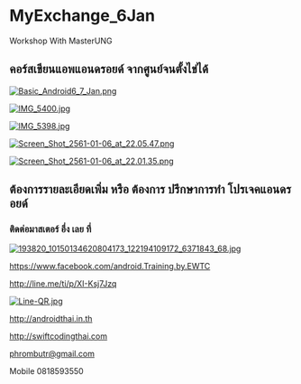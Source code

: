 # MyExchange_6Jan
Workshop With MasterUNG

## คอร์สเขียนแอพแอนดรอยด์ จากศูนย์จนตั้งไข่ได้

[![Basic_Android6_7_Jan.png](https://s13.postimg.org/t2qfv33av/Basic_Android6_7_Jan.png)](https://postimg.org/image/uujepzmnn/)

[![IMG_5400.jpg](https://s13.postimg.org/vwtl8tfuf/IMG_5400.jpg)](https://postimg.org/image/fykviolmb/)

[![IMG_5398.jpg](https://s13.postimg.org/o42xgux0n/IMG_5398.jpg)](https://postimg.org/image/5oigjgiw3/)

[![Screen_Shot_2561-01-06_at_22.05.47.png](https://s13.postimg.org/s0g9ckfcn/Screen_Shot_2561-01-06_at_22.05.47.png)](https://postimg.org/image/4m8a0mxf7/)

[![Screen_Shot_2561-01-06_at_22.01.35.png](https://s13.postimg.org/xomk3hm9z/Screen_Shot_2561-01-06_at_22.01.35.png)](https://postimg.org/image/7t2tkakg3/)

## ต้องการรายละเอียดเพิ่ม หรือ ต้องการ ปรึกษาการทำ โปรเจคแอนดรอยด์
### ติดต่อมาสเตอร์ อึ่ง เลย ที่

[![193820_10150134620804173_122194109172_6371843_68.jpg](https://s21.postimg.org/4i5tymwsn/193820_10150134620804173_122194109172_6371843_68.jpg)](https://postimg.org/image/4i5tymwsj/)

https://www.facebook.com/android.Training.by.EWTC

http://line.me/ti/p/XI-Ksj7Jzq

[![Line-QR.jpg](https://s9.postimg.org/41ec4gb3z/Line-_QR.jpg)](https://postimg.org/image/h5jwh535n/)

http://androidthai.in.th

http://swiftcodingthai.com    

phrombutr@gmail.com

Mobile 0818593550
